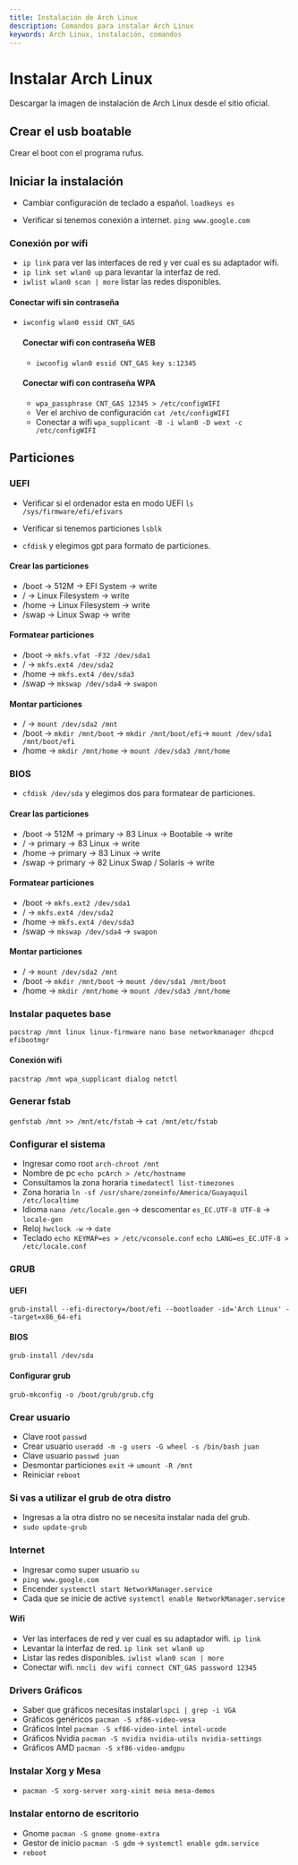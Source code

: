 ```yaml
---
title: Instalación de Arch Linux
description: Comandos para instalar Arch Linux
keywords: Arch Linux, instalación, comandos
---
```


# Instalar Arch Linux

Descargar la imagen de instalación de Arch Linux desde el sitio oficial.

## Crear el usb boatable

Crear el boot con el programa rufus.

## Iniciar la instalación

- Cambiar configuración de teclado a español.
  `loadkeys es`

- Verificar si tenemos conexión a internet.
  `ping www.google.com`

### Conexión por wifi

- `ip link` para ver las interfaces de red y ver cual es su adaptador wifi.
- `ip link set wlan0 up` para levantar la interfaz de red.
- `iwlist wlan0 scan | more` listar las redes disponibles.

#### Conectar wifi sin contraseña

- `iwconfig wlan0 essid CNT_GAS`

  #### Conectar wifi con contraseña WEB

  - `iwconfig wlan0 essid CNT_GAS key s:12345`

  #### Conectar wifi con contraseña WPA

  - `wpa_passphrase CNT_GAS 12345 > /etc/configWIFI`
  - Ver el archivo de configuración `cat /etc/configWIFI`
  - Conectar a wifi `wpa_supplicant -B -i wlan0 -D wext -c /etc/configWIFI`

## Particiones

### UEFI

- Verificar si el ordenador esta en modo UEFI
  `ls /sys/firmware/efi/efivars`

- Verificar si tenemos particiones
  `lsblk`

- `cfdisk` y elegimos gpt para formato de particiones.

#### Crear las particiones

- /boot -> 512M -> EFI System -> write
- / -> Linux Filesystem -> write
- /home -> Linux Filesystem -> write
- /swap -> Linux Swap -> write

#### Formatear particiones

- /boot -> `mkfs.vfat -F32 /dev/sda1`
- / -> `mkfs.ext4 /dev/sda2`
- /home -> `mkfs.ext4 /dev/sda3`
- /swap -> `mkswap /dev/sda4` -> `swapon`

#### Montar particiones

- / -> `mount /dev/sda2 /mnt`
- /boot -> `mkdir /mnt/boot` -> `mkdir /mnt/boot/efi`-> `mount /dev/sda1 /mnt/boot/efi`
- /home -> `mkdir /mnt/home` -> `mount /dev/sda3 /mnt/home`

### BIOS

- `cfdisk /dev/sda` y elegimos dos para formatear de particiones.

#### Crear las particiones

- /boot -> 512M -> primary -> 83 Linux -> Bootable -> write
- / -> primary -> 83 Linux -> write
- /home -> primary -> 83 Linux -> write
- /swap -> primary -> 82 Linux Swap / Solaris -> write

#### Formatear particiones

- /boot -> `mkfs.ext2 /dev/sda1`
- / -> `mkfs.ext4 /dev/sda2`
- /home -> `mkfs.ext4 /dev/sda3`
- /swap -> `mkswap /dev/sda4` -> `swapon`

#### Montar particiones

- / -> `mount /dev/sda2 /mnt`
- /boot -> `mkdir /mnt/boot` -> `mount /dev/sda1 /mnt/boot`
- /home -> `mkdir /mnt/home` -> `mount /dev/sda3 /mnt/home`

### Instalar paquetes base

`pacstrap /mnt linux linux-firmware nano base networkmanager dhcpcd efibootmgr`

#### Conexión wifi

`pacstrap /mnt wpa_supplicant dialog netctl`

### Generar fstab

`genfstab /mnt >> /mnt/etc/fstab` -> `cat /mnt/etc/fstab`

### Configurar el sistema

- Ingresar como root `arch-chroot /mnt`
- Nombre de pc `echo pcArch > /etc/hostname`
- Consultamos la zona horaria `timedatectl list-timezones`
- Zona horaria `ln -sf /usr/share/zoneinfo/America/Guayaquil /etc/localtime`
- Idioma `nano /etc/locale.gen` -> descomentar `es_EC.UTF-8 UTF-8` -> `locale-gen`
- Reloj `hwclock -w` -> `date`
- Teclado `echo KEYMAP=es > /etc/vconsole.conf` `echo LANG=es_EC.UTF-8 > /etc/locale.conf`

### GRUB

#### UEFI

`grub-install --efi-directory=/boot/efi --bootloader -id='Arch Linux' --target=x86_64-efi`

#### BIOS

`grub-install /dev/sda`

#### Configurar grub

`grub-mkconfig -o /boot/grub/grub.cfg`

### Crear usuario

- Clave root `passwd`
- Crear usuario `useradd -m -g users -G wheel -s /bin/bash juan`
- Clave usuario `passwd juan`
- Desmontar particiones `exit` -> `umount -R /mnt`
- Reiniciar `reboot`

### Si vas a utilizar el grub de otra distro

- Ingresas a la otra distro no se necesita instalar nada del grub.
- `sudo update-grub`

### Internet

- Ingresar como super usuario `su`
- `ping www.google.com`
- Encender `systemctl start NetworkManager.service`
- Cada que se inicie de active `systemctl enable NetworkManager.service`

#### Wifi

- Ver las interfaces de red y ver cual es su adaptador wifi. `ip link`
- Levantar la interfaz de red. `ip link set wlan0 up`
- Listar las redes disponibles. `iwlist wlan0 scan | more`
- Conectar wifi. `nmcli dev wifi connect CNT_GAS password 12345`

### Drivers Gráficos

- Saber que gráficos necesitas instalar`lspci | grep -i VGA`
- Gráficos genéricos `pacman -S xf86-video-vesa`
- Gráficos Intel `pacman -S xf86-video-intel intel-ucode`
- Gráficos Nvidia `pacman -S nvidia nvidia-utils nvidia-settings`
- Gráficos AMD `pacman -S xf86-video-amdgpu`

### Instalar Xorg y Mesa

- `pacman -S xorg-server xorg-xinit mesa mesa-demos`

### Instalar entorno de escritorio

- Gnome `pacman -S gnome gnome-extra`
- Gestor de inicio `pacman -S gdm` -> `systemctl enable gdm.service`
- `reboot`
